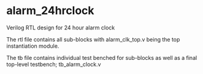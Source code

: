 # alarm_24hrclock
Verilog RTL design for 24 hour alarm clock

The rtl file contains all sub-blocks with alarm_clk_top.v being the top instantiation module.

The tb file contains individual test benched for sub-blocks as well as a final top-level testbench; tb_alarm_clock.v
